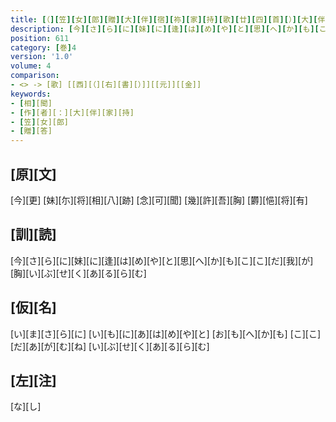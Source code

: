 ```yaml
---
title: [（][笠][女][郎][贈][大][伴][宿][祢][家][持][歌][廿][四][首][）][大][伴][宿][祢][家][持][和]<[歌]>[二][首]
description: [今][さ][ら][に][妹][に][逢][は][め][や][と][思][へ][か][も][こ][こ][だ][我][が][胸][い][ぶ][せ][く][あ][る][ら][む]
position: 611
category: [巻]4
version: '1.0'
volume: 4
comparison:
- <> -> [歌] [[西][（][右][書][）]][[元]][[金]]
keywords:
- [相][聞]
- [作][者][：][大][伴][家][持]
- [笠][女][郎]
- [贈][答]
---
```


## [原][文]

[今][更] [妹][尓][将][相][八][跡] [念][可][聞] [幾][許][吾][胸] [欝][悒][将][有]

## [訓][読]

[今][さ][ら][に][妹][に][逢][は][め][や][と][思][へ][か][も][こ][こ][だ][我][が][胸][い][ぶ][せ][く][あ][る][ら][む]

## [仮][名]

[い][ま][さ][ら][に] [い][も][に][あ][は][め][や][と] [お][も][へ][か][も] [こ][こ][だ][あ][が][む][ね] [い][ぶ][せ][く][あ][る][ら][む]

## [左][注]

[な][し]
